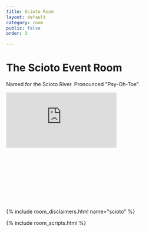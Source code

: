 ```yaml
---
title: Scioto Room
layout: default
category: room
public: false
order: 3

---
```

# The Scioto Event Room

Named for the Scioto River. Pronounced "Psy-Oh-Toe".

<iframe src="https://player.vimeo.com/video/448013153" frameborder="0" allow="autoplay; fullscreen" allowfullscreen  class="nasfic-video"></iframe>

<iframe frameborder="0" class="nasfic-chat">
</iframe>

{% include room_disclaimers.html name="scioto" %}

<script src="https://unpkg.com/dayjs@1.8.21/dayjs.min.js"></script>
<script>
const even = "742199135716769875";
const odd = "742279253592113243";
</script>
{% include room_scripts.html %}
